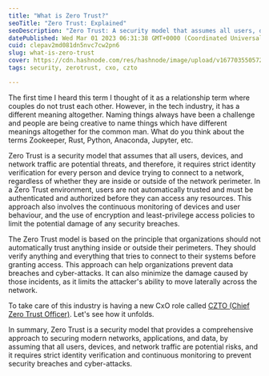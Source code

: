 ```yaml
---
title: "What is Zero Trust?"
seoTitle: "Zero Trust: Explained"
seoDescription: "Zero Trust: A security model that assumes all users, devices, and traffic are potential threats, requiring strict authentication and monitoring"
datePublished: Wed Mar 01 2023 06:31:38 GMT+0000 (Coordinated Universal Time)
cuid: clepav2md081dn5nvc7cw2pn6
slug: what-is-zero-trust
cover: https://cdn.hashnode.com/res/hashnode/image/upload/v1677035505726/64cb871d-a0ec-468b-85b2-b5dc22a1c548.png
tags: security, zerotrust, cxo, czto

---
```


The first time I heard this term I thought of it as a relationship term where couples do not trust each other. However, in the tech industry, it has a different meaning altogether. Naming things always have been a challenge and people are being creative to name things which have different meanings altogether for the common man. What do you think about the terms Zookeeper, Rust, Python, Anaconda, Jupyter, etc.

Zero Trust is a security model that assumes that all users, devices, and network traffic are potential threats, and therefore, it requires strict identity verification for every person and device trying to connect to a network, regardless of whether they are inside or outside of the network perimeter. In a Zero Trust environment, users are not automatically trusted and must be authenticated and authorized before they can access any resources. This approach also involves the continuous monitoring of devices and user behaviour, and the use of encryption and least-privilege access policies to limit the potential damage of any security breaches.

The Zero Trust model is based on the principle that organizations should not automatically trust anything inside or outside their perimeters. They should verify anything and everything that tries to connect to their systems before granting access. This approach can help organizations prevent data breaches and cyber-attacks. It can also minimize the damage caused by those incidents, as it limits the attacker's ability to move laterally across the network.

To take care of this industry is having a new CxO role called [CZTO (Chief Zero Trust Officer)](https://blog.cloudflare.com/chief-zero-trust-officer/). Let's see how it unfolds.

In summary, Zero Trust is a security model that provides a comprehensive approach to securing modern networks, applications, and data, by assuming that all users, devices, and network traffic are potential risks, and it requires strict identity verification and continuous monitoring to prevent security breaches and cyber-attacks.